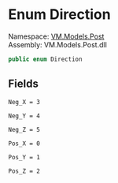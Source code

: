 # <a id="VM_Models_Post_Direction"></a> Enum Direction

Namespace: [VM.Models.Post](VM.Models.Post.md)  
Assembly: VM.Models.Post.dll  

```csharp
public enum Direction
```

## Fields

`Neg_X = 3` 

`Neg_Y = 4` 

`Neg_Z = 5` 

`Pos_X = 0` 

`Pos_Y = 1` 

`Pos_Z = 2` 

